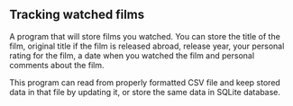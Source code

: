 ## Tracking watched films

A program that will store films you watched. You can store the title of the film, original title if the film is released
abroad, release year, your personal rating for the film, a date when you watched the film and personal comments about
the film.

This program can read from properly formatted CSV file and keep stored data in that file by updating it, or store the
same data in SQLite database.